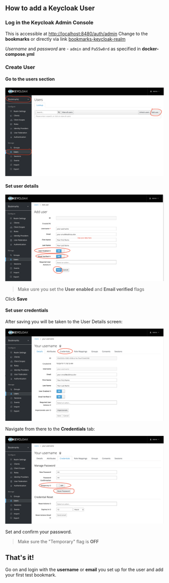 ## How to add a Keycloak User

### Log in the Keycloak Admin Console

This is accessible at [http://localhost:8480/auth/admin](http://localhost:8480/auth/admin)
Change to the **bookmarks** or directly via link [bookmarks-keycloak-realm](http://localhost:8480/auth/admin/master/console/#/realms/bookmarks) 

_Username_ and _password_ are - `admin` and `Pa55w0rd` as specified in **docker-compose.yml**


### Create User

#### Go to the users section

 ![Go to Add User](img/1-go-to-users-section.png)
 
#### Set user details

![Go to Add User](img/2-add-user-details.png)

> Make usre you set the **User enabled** and **Email verified** flags

Click **Save**

#### Set user credentials

After saving you will be taken to the User Details screen:

![User Details Screen](img/3-user-details-screen.png)

Navigate from there to the **Credentials** tab:

![Set User Credentials](img/4-set-user-credentials.png)

Set and confirm your password.

> Make sure the "Temporary" flag is **OFF**

## That's it!

Go on and login with the **username** or **email** you set up for the user and add your first test bookmark.

